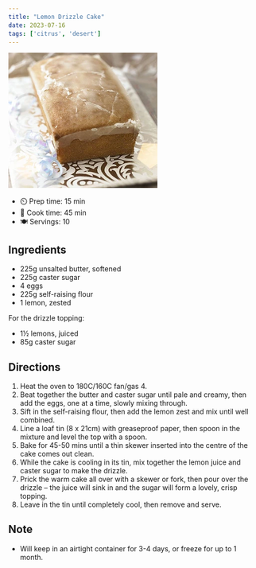 ```yaml
---
title: "Lemon Drizzle Cake"
date: 2023-07-16
tags: ['citrus', 'desert']
---
```


![Lentejas](/recipes/pix/lemon-drizzle-cake.webp)


- ⏲️ Prep time: 15 min
- 🍳 Cook time: 45 min
- 🍽️ Servings: 10

## Ingredients

- 225g unsalted butter, softened
- 225g caster sugar
- 4 eggs
- 225g self-raising flour
- 1 lemon, zested

For the drizzle topping:

- 1½ lemons, juiced
- 85g caster sugar


## Directions

1. Heat the oven to 180C/160C fan/gas 4.
2. Beat together the butter and caster sugar until pale and creamy, then add the eggs, one at a time, slowly mixing through.
3. Sift in the self-raising flour, then add the lemon zest and mix until well combined.
4. Line a loaf tin (8 x 21cm) with greaseproof paper, then spoon in the mixture and level the top with a spoon.
5. Bake for 45-50 mins until a thin skewer inserted into the centre of the cake comes out clean.
6. While the cake is cooling in its tin, mix together the lemon juice and caster sugar to make the drizzle.
7. Prick the warm cake all over with a skewer or fork, then pour over the drizzle – the juice will sink in and the sugar will form a lovely, crisp topping.
8. Leave in the tin until completely cool, then remove and serve.

## Note

- Will keep in an airtight container for 3-4 days, or freeze for up to 1 month.
